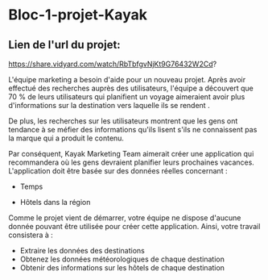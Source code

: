 # Bloc-1-projet-Kayak

## Lien de l'url du projet: 

https://share.vidyard.com/watch/RbTbfgvNjKt9G76432W2Cd?



L'équipe marketing a besoin d'aide pour un nouveau projet. Après avoir effectué des recherches auprès des utilisateurs, l'équipe a découvert que 70 % de leurs utilisateurs qui planifient un voyage aimeraient avoir plus d'informations sur la destination vers laquelle ils se rendent .

De plus, les recherches sur les utilisateurs montrent que les gens ont tendance à se méfier des informations qu'ils lisent s'ils ne connaissent pas la marque qui a produit le contenu.

Par conséquent, Kayak Marketing Team aimerait créer une application qui recommandera où les gens devraient planifier leurs prochaines vacances. L'application doit être basée sur des données réelles concernant :

* Temps

* Hôtels dans la région

Comme le projet vient de démarrer, votre équipe ne dispose d'aucune donnée pouvant être utilisée pour créer cette application. Ainsi, votre travail consistera à :

* Extraire les données des destinations
* Obtenez les données météorologiques de chaque destination
* Obtenir des informations sur les hôtels de chaque destination

